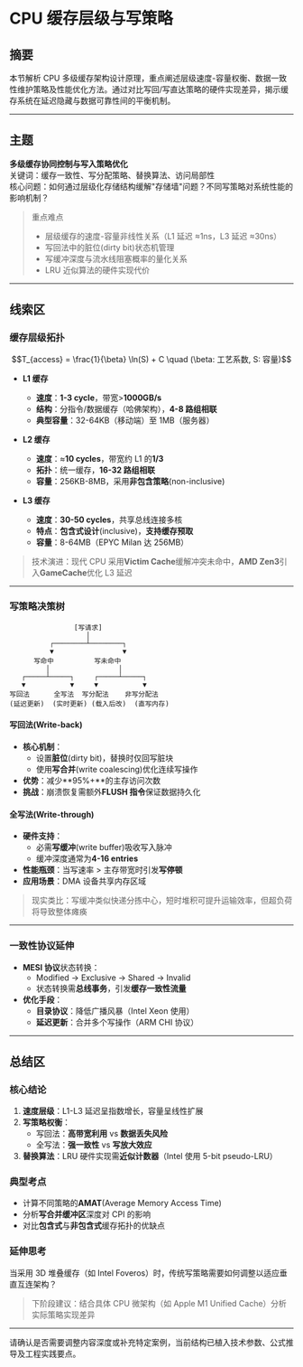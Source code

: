 # CPU 缓存层级与写策略

## 摘要

本节解析 CPU 多级缓存架构设计原理，重点阐述层级速度-容量权衡、数据一致性维护策略及性能优化方法。通过对比写回/写直达策略的硬件实现差异，揭示缓存系统在延迟隐藏与数据可靠性间的平衡机制。

---

## 主题

**多级缓存协同控制与写入策略优化**  
关键词：缓存一致性、写分配策略、替换算法、访问局部性  
核心问题：如何通过层级化存储结构缓解"存储墙"问题？不同写策略对系统性能的影响机制？

> 重点难点
>
> - 层级缓存的速度-容量非线性关系（L1 延迟 ≈1ns，L3 延迟 ≈30ns）
> - 写回法中的脏位(dirty bit)状态机管理
> - 写缓冲深度与流水线阻塞概率的量化关系
> - LRU 近似算法的硬件实现代价

---

## 线索区

### 缓存层级拓扑

$$T_{access} = \frac{1}{\beta} \ln(S) + C \quad (\beta: 工艺系数, S: 容量)$$

- **L1 缓存**

  - **速度**：**1-3 cycle**，带宽>**1000GB/s**
  - **结构**：分指令/数据缓存（哈佛架构），**4-8 路组相联**
  - **典型容量**：32-64KB（移动端）至 1MB（服务器）

- **L2 缓存**

  - **速度**：≈**10 cycles**，带宽约 L1 的**1/3**
  - **拓扑**：统一缓存，**16-32 路组相联**
  - **容量**：256KB-8MB，采用**非包含策略**(non-inclusive)

- **L3 缓存**
  - **速度**：**30-50 cycles**，共享总线连接多核
  - **特点**：**包含式设计**(inclusive)，**支持缓存预取**
  - **容量**：8-64MB（EPYC Milan 达 256MB）

> 技术演进：现代 CPU 采用**Victim Cache**缓解冲突未命中，**AMD Zen3**引入**GameCache**优化 L3 延迟

---

### 写策略决策树

```plaintext
                [写请求]
                   │
          ┌────────┴────────┐
          ▼                 ▼
      写命中          写未命中
         │                 │
   ┌─────┴─────┐     ┌─────┴─────┐
   ▼           ▼     ▼           ▼
写回法      全写法  写分配法    非写分配法
(延迟更新)  (实时更新) (载入后改)  (直写内存)
```

#### 写回法(Write-back)

- **核心机制**：
  - 设置**脏位**(dirty bit)，替换时仅回写脏块
  - 使用**写合并**(write coalescing)优化连续写操作
- **优势**：减少**95%+**的主存访问次数
- **挑战**：崩溃恢复需额外**FLUSH 指令**保证数据持久化

#### 全写法(Write-through)

- **硬件支持**：
  - 必需**写缓冲**(write buffer)吸收写入脉冲
  - 缓冲深度通常为**4-16 entries**
- **性能瓶颈**：当写速率 > 主存带宽时引发**写停顿**
- **应用场景**：DMA 设备共享内存区域

> 现实类比：写缓冲类似快递分拣中心，短时堆积可提升运输效率，但超负荷将导致整体瘫痪

---

### 一致性协议延伸

- **MESI 协议**状态转换：
  - Modified → Exclusive → Shared → Invalid
  - 状态转换需**总线事务**，引发**缓存一致性流量**
- **优化手段**：
  - **目录协议**：降低广播风暴（Intel Xeon 使用）
  - **延迟更新**：合并多个写操作（ARM CHI 协议）

---

## 总结区

### 核心结论

1. **速度层级**：L1-L3 延迟呈指数增长，容量呈线性扩展
2. **写策略权衡**：
   - 写回法：**高带宽利用** vs **数据丢失风险**
   - 全写法：**强一致性** vs **写放大效应**
3. **替换算法**：LRU 硬件实现需**近似计数器**（Intel 使用 5-bit pseudo-LRU）

### 典型考点

- 计算不同策略的**AMAT**(Average Memory Access Time)
- 分析**写合并缓冲区**深度对 CPI 的影响
- 对比**包含式**与**非包含式**缓存拓扑的优缺点

### 延伸思考

当采用 3D 堆叠缓存（如 Intel Foveros）时，传统写策略需要如何调整以适应垂直互连架构？

> 下阶段建议：结合具体 CPU 微架构（如 Apple M1 Unified Cache）分析实际策略实现差异

---

请确认是否需要调整内容深度或补充特定案例，当前结构已植入技术参数、公式推导及工程实践要点。
